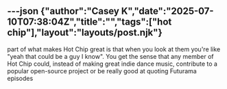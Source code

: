---json
{"author":"Casey K","date":"2025-07-10T07:38:04Z","title":"","tags":["hot chip"],"layout":"layouts/post.njk"}
---
part of what makes Hot Chip great is that when you look at them you&#x27;re like &#x22;yeah that could be a guy I know&#x22;. You get the sense that any member of Hot Chip could, instead of making great indie dance music, contribute to a popular open-source project or be really good at quoting Futurama episodes
